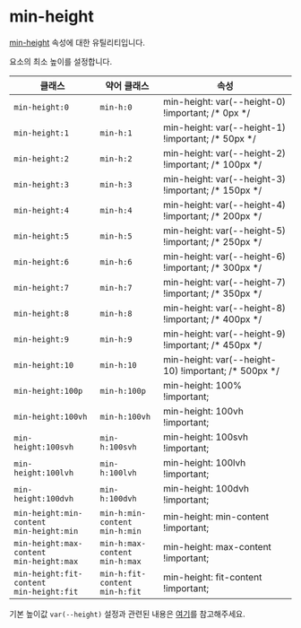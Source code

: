 # min-height

[min-height](https://developer.mozilla.org/en-US/docs/Web/CSS/min-height) 속성에 대한 유틸리티입니다.

요소의 최소 높이를 설정합니다.

<table>
  <thead>
    <tr>
      <th scope="col">클래스</th>
      <th scope="col">약어 클래스</th>
      <th scope="col">속성</th>
    </tr>
  </thead>
  <tbody>
<tr>
  <td><code>min-height:0</code></td>
  <td><code>min-h:0</code></td>
  <td><span class="code">min-height: var(--height-0) !important;</span> <span class="c:weak">/* 0px */</span></td>
</tr>

<tr>
  <td><code>min-height:1</code></td>
  <td><code>min-h:1</code></td>
  <td><span class="code">min-height: var(--height-1) !important;</span> <span class="c:weak">/* 50px */</span></td>
</tr>

<tr>
  <td><code>min-height:2</code></td>
  <td><code>min-h:2</code></td>
  <td><span class="code">min-height: var(--height-2) !important;</span> <span class="c:weak">/* 100px */</span></td>
</tr>

<tr>
  <td><code>min-height:3</code></td>
  <td><code>min-h:3</code></td>
  <td><span class="code">min-height: var(--height-3) !important;</span> <span class="c:weak">/* 150px */</span></td>
</tr>

<tr>
  <td><code>min-height:4</code></td>
  <td><code>min-h:4</code></td>
  <td><span class="code">min-height: var(--height-4) !important;</span> <span class="c:weak">/* 200px */</span></td>
</tr>

<tr>
  <td><code>min-height:5</code></td>
  <td><code>min-h:5</code></td>
  <td><span class="code">min-height: var(--height-5) !important;</span> <span class="c:weak">/* 250px */</span></td>
</tr>

<tr>
  <td><code>min-height:6</code></td>
  <td><code>min-h:6</code></td>
  <td><span class="code">min-height: var(--height-6) !important;</span> <span class="c:weak">/* 300px */</span></td>
</tr>

<tr>
  <td><code>min-height:7</code></td>
  <td><code>min-h:7</code></td>
  <td><span class="code">min-height: var(--height-7) !important;</span> <span class="c:weak">/* 350px */</span></td>
</tr>

<tr>
  <td><code>min-height:8</code></td>
  <td><code>min-h:8</code></td>
  <td><span class="code">min-height: var(--height-8) !important;</span> <span class="c:weak">/* 400px */</span></td>
</tr>

<tr>
  <td><code>min-height:9</code></td>
  <td><code>min-h:9</code></td>
  <td><span class="code">min-height: var(--height-9) !important;</span> <span class="c:weak">/* 450px */</span></td>
</tr>

<tr>
  <td><code>min-height:10</code></td>
  <td><code>min-h:10</code></td>
  <td><span class="code">min-height: var(--height-10) !important;</span> <span class="c:weak">/* 500px */</span></td>
</tr>

<tr>
  <td><code>min-height:100p</code></td>
  <td><code>min-h:100p</code></td>
  <td><span class="code">min-height: 100% !important;</span></td>
</tr>


<tr>
  <td><code>min-height:100vh</code></td>
  <td><code>min-h:100vh</code></td>
  <td><span class="code">min-height: 100vh !important;</span></td>
</tr>

<tr>
  <td><code>min-height:100svh</code></td>
  <td><code>min-h:100svh</code></td>
  <td><span class="code">min-height: 100svh !important;</span></td>
</tr>

<tr>
  <td><code>min-height:100lvh</code></td>
  <td><code>min-h:100lvh</code></td>
  <td><span class="code">min-height: 100lvh !important;</span></td>
</tr>

<tr>
  <td><code>min-height:100dvh</code></td>
  <td><code>min-h:100dvh</code></td>
  <td><span class="code">min-height: 100dvh !important;</span></td>
</tr>

<tr>
    <td>
        <code>min-height:min-content</code><br>
        <code>min-height:min</code>
    </td>
    <td>
        <code>min-h:min-content</code><br>
        <code>min-h:min</code>
    </td>
    <td><span class="code">min-height: min-content !important;</span></td>
</tr>

<tr>
    <td>
        <code>min-height:max-content</code><br>
        <code>min-height:max</code>
    </td>
    <td>
        <code>min-h:max-content</code><br>
        <code>min-h:max</code>
    </td>
    <td><span class="code">min-height: max-content !important;</span></td>
</tr>

<tr>
    <td>
        <code>min-height:fit-content</code><br>
        <code>min-height:fit</code>
    </td>
    <td>
        <code>min-h:fit-content</code><br>
        <code>min-h:fit</code>
    </td>
    <td><span class="code">min-height: fit-content !important;</span></td>
</tr>

  </tbody>

</table>

기본 높이값 `var(--height)` 설정과 관련된 내용은 [여기](../../variables/height.md)를 참고해주세요.
